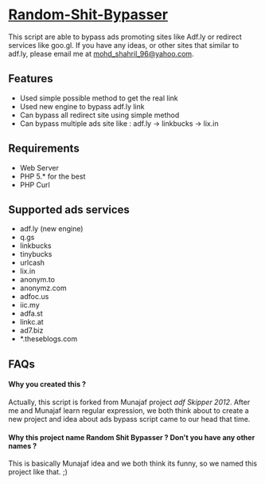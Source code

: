 # [Random-Shit-Bypasser](https://github.com/shahril96/random-shit-bypasser)

This script are able to bypass ads promoting sites like Adf.ly or redirect services like goo.gl.
If you have any ideas, or other sites that similar to adf.ly, please email me at mohd_shahril_96@yahoo.com.

## Features

- Used simple possible method to get the real link
- Used new engine to bypass adf.ly link
- Can bypass all redirect site using simple method
- Can bypass multiple ads site like : adf.ly -> linkbucks -> lix.in 

## Requirements

- Web Server
- PHP 5.* for the best
- PHP Curl

## Supported ads services

- adf.ly (new engine)
- q.gs
- linkbucks
- tinybucks
- urlcash
- lix.in
- anonym.to
- anonymz.com
- adfoc.us
- iic.my
- adfa.st
- linkc.at
- ad7.biz
- *.theseblogs.com

## FAQs

#### Why you created this ?

Actually, this script is forked from Munajaf project *adf Skipper 2012*. After me and Munajaf learn regular expression, we both think about to create a new project and idea about ads bypass script came to our head that time.

#### Why this project name Random Shit Bypasser ? Don't you have any other names ?

This is basically Munajaf idea and we both think its funny, so we named this project like that. ;)